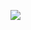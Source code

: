 [![](https://github.com/VA1650/hello_app/actions/workflows/test.yml/badge.svg)](https://github.com/VA1650/hello_app/actions/workflows/test.yml)
